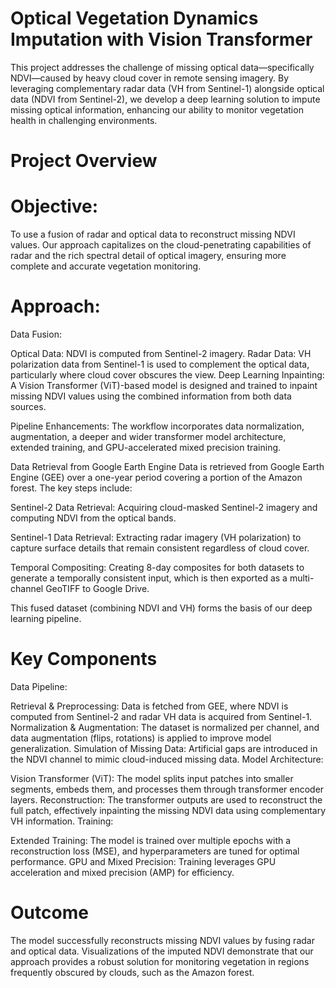 # Optical Vegetation Dynamics Imputation with Vision Transformer 

This project addresses the challenge of missing optical data—specifically NDVI—caused by heavy cloud cover in remote sensing imagery. By leveraging complementary radar data (VH from Sentinel-1) alongside optical data (NDVI from Sentinel-2), we develop a deep learning solution to impute missing optical information, enhancing our ability to monitor vegetation health in challenging environments.

# Project Overview
# Objective:
To use a fusion of radar and optical data to reconstruct missing NDVI values. Our approach capitalizes on the cloud-penetrating capabilities of radar and the rich spectral detail of optical imagery, ensuring more complete and accurate vegetation monitoring.

# Approach:

Data Fusion:

Optical Data: NDVI is computed from Sentinel-2 imagery.
Radar Data: VH polarization data from Sentinel-1 is used to complement the optical data, particularly where cloud cover obscures the view.
Deep Learning Inpainting:
A Vision Transformer (ViT)-based model is designed and trained to inpaint missing NDVI values using the combined information from both data sources.

Pipeline Enhancements:
The workflow incorporates data normalization, augmentation, a deeper and wider transformer model architecture, extended training, and GPU-accelerated mixed precision training.

Data Retrieval from Google Earth Engine
Data is retrieved from Google Earth Engine (GEE) over a one-year period covering a portion of the Amazon forest. The key steps include:

Sentinel-2 Data Retrieval:
Acquiring cloud-masked Sentinel-2 imagery and computing NDVI from the optical bands.

Sentinel-1 Data Retrieval:
Extracting radar imagery (VH polarization) to capture surface details that remain consistent regardless of cloud cover.

Temporal Compositing:
Creating 8-day composites for both datasets to generate a temporally consistent input, which is then exported as a multi-channel GeoTIFF to Google Drive.

This fused dataset (combining NDVI and VH) forms the basis of our deep learning pipeline.

# Key Components
Data Pipeline:

Retrieval & Preprocessing: Data is fetched from GEE, where NDVI is computed from Sentinel-2 and radar VH data is acquired from Sentinel-1.
Normalization & Augmentation: The dataset is normalized per channel, and data augmentation (flips, rotations) is applied to improve model generalization.
Simulation of Missing Data: Artificial gaps are introduced in the NDVI channel to mimic cloud-induced missing data.
Model Architecture:

Vision Transformer (ViT): The model splits input patches into smaller segments, embeds them, and processes them through transformer encoder layers.
Reconstruction: The transformer outputs are used to reconstruct the full patch, effectively inpainting the missing NDVI data using complementary VH information.
Training:

Extended Training: The model is trained over multiple epochs with a reconstruction loss (MSE), and hyperparameters are tuned for optimal performance.
GPU and Mixed Precision: Training leverages GPU acceleration and mixed precision (AMP) for efficiency.
# Outcome
The model successfully reconstructs missing NDVI values by fusing radar and optical data. Visualizations of the imputed NDVI demonstrate that our approach provides a robust solution for monitoring vegetation in regions frequently obscured by clouds, such as the Amazon forest.

